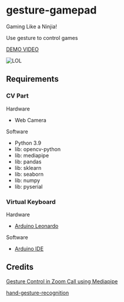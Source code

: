 # gesture-gamepad

Gaming Like a Ninjia!

Use gesture to control games

[DEMO VIDEO](https://www.bilibili.com/video/BV1rD4y1k7xK)

![LOL](https://user-images.githubusercontent.com/5763301/194714864-a8454cd9-191a-4bc3-a025-32d6eac549e9.jpg)

## Requirements

### CV Part

Hardware

* Web Camera

Software

* Python 3.9
* lib: opencv-python
* lib: mediapipe
* lib: pandas
* lib: sklearn
* lib: seaborn
* lib: numpy
* lib: pyserial

### Virtual Keyboard

Hardware

* [Arduino Leonardo](https://docs.arduino.cc/hardware/leonardo)

Software

* [Arduino IDE](https://www.arduino.cc/en/software)


## Credits

[Gesture Control in Zoom Call using Mediapipe](https://learnopencv.com/gesture-control-in-zoom-call-using-mediapipe/)

[hand-gesture-recognition](https://github.com/dongdv95/hand-gesture-recognition)